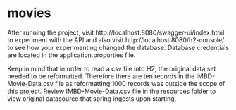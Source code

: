 # movies

After running the project, visit http://localhost:8080/swagger-ui/index.html to experiment with the API and also visit http://localhost:8080/h2-console/ to see how your experimenting changed the database.  Database credentials are located in the application.proporties file.  

Keep in mind that in order to read a csv file into H2, the original data set needed to be reformatted.  Therefore there are ten records in the IMBD-Movie-Data.csv file as reformatting 1000 records was outside the scope of this project.  Review IMBD-Movie-Data.csv file in the resources folder to view original datasource that spring ingests upon starting.  
